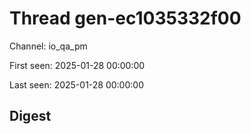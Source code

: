 # Thread gen-ec1035332f00
Channel: io_qa_pm

First seen: 2025-01-28 00:00:00

Last seen: 2025-01-28 00:00:00

## Digest


